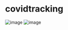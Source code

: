 # covidtracking
![image](https://github.com/snehagaikwad18/covidtracking/assets/145195321/03730484-40d8-4ddb-97ee-ce947abc866f)
![image](https://github.com/snehagaikwad18/covidtracking/assets/145195321/8c3e891b-291c-4744-9bc7-c75f8d35cfcf)
